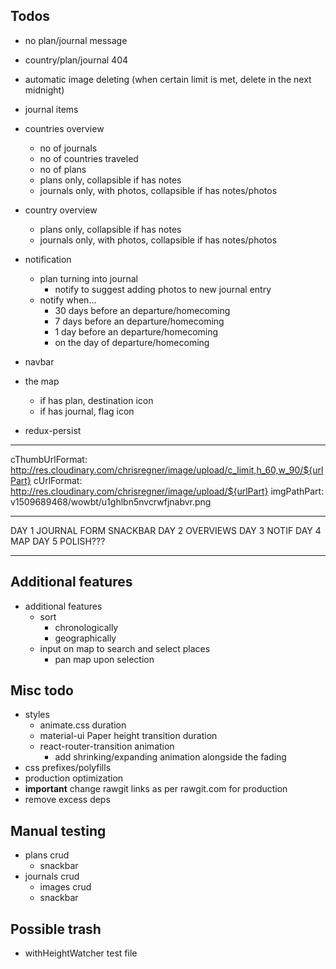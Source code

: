 ## Todos

- no plan/journal message
- country/plan/journal 404
- automatic image deleting (when certain limit is met, delete in the next midnight)

- journal items
- countries overview
  - no of journals
  - no of countries traveled
  - no of plans
  - plans only, collapsible if has notes
  - journals only, with photos, collapsible if has notes/photos
- country overview
  - plans only, collapsible if has notes
  - journals only, with photos, collapsible if has notes/photos

- notification
  - plan turning into journal
    - notify to suggest adding photos to new journal entry
  - notify when...
    - 30 days before an departure/homecoming
    - 7 days before an departure/homecoming
    - 1 day before an departure/homecoming
    - on the day of departure/homecoming
- navbar
- the map
  - if has plan, destination icon
  - if has journal, flag icon

- redux-persist

---

cThumbUrlFormat: http://res.cloudinary.com/chrisregner/image/upload/c_limit,h_60,w_90/${urlPart}
cUrlFormat: http://res.cloudinary.com/chrisregner/image/upload/${urlPart}
imgPathPart: v1509689468/wowbt/u1ghlbn5nvcrwfjnabvr.png

---

DAY 1
  JOURNAL FORM
  SNACKBAR
DAY 2
  OVERVIEWS
DAY 3
  NOTIF
DAY 4
  MAP
DAY 5
  POLISH???

---

## Additional features

- additional features
  - sort
    - chronologically
    - geographically
  - input on map to search and select places
    - pan map upon selection

## Misc todo

- styles
  - animate.css duration
  - material-ui Paper height transition duration
  - react-router-transition animation
    - add shrinking/expanding animation alongside the fading
- css prefixes/polyfills
- production optimization
- **important** change rawgit links as per rawgit.com for production
- remove excess deps

## Manual testing
- plans crud
  - snackbar
- journals crud
  - images crud
  - snackbar

## Possible trash

- withHeightWatcher test file
